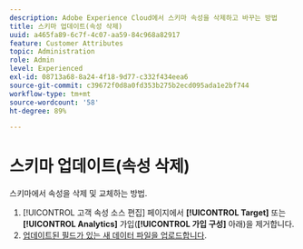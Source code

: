 ```yaml
---
description: Adobe Experience Cloud에서 스키마 속성을 삭제하고 바꾸는 방법
title: 스키마 업데이트(속성 삭제)
uuid: a465fa89-6c7f-4c07-aa59-84c968a82917
feature: Customer Attributes
topic: Administration
role: Admin
level: Experienced
exl-id: 08713a68-8a24-4f18-9d77-c332f434eea6
source-git-commit: c39672f0d8a0fd353b275b2ecd095ada1e2bf744
workflow-type: tm+mt
source-wordcount: '58'
ht-degree: 89%

---
```


# 스키마 업데이트(속성 삭제)

스키마에서 속성을 삭제 및 교체하는 방법.

1. [!UICONTROL 고객 속성 소스 편집] 페이지에서 **[!UICONTROL Target]** 또는 **[!UICONTROL Analytics]** 가입(**[!UICONTROL 가입 구성]** 아래)을 제거합니다.
1. [업데이트된 필드가 있는 새 데이터 파일을 업로드합니다](t-crs-usecase.md).
